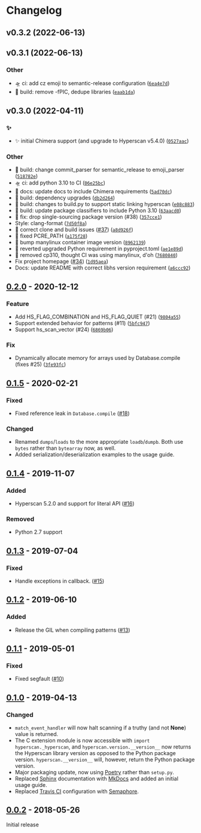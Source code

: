 # Changelog

<!--next-version-placeholder-->

## v0.3.2 (2022-06-13)


## v0.3.1 (2022-06-13)
### Other
* 🛸 ci: add cz emoji to semantic-release configuration  ([`6ea4e7d`](https://github.com/darvid/python-hyperscan/commit/6ea4e7dbce8379a932d95555a15e08f2aa78ecda))
* 🚧 build: remove -fPIC, dedupe libraries  ([`eaab1da`](https://github.com/darvid/python-hyperscan/commit/eaab1da538600264a6cb0113e61eef607475832f))

## v0.3.0 (2022-04-11)
### :sparkles:
* :sparkles:  initial Chimera support (and upgrade to Hyperscan v5.4.0) ([`0527aac`](https://github.com/darvid/python-hyperscan/commit/0527aac060f29413a727e7fbb8db2c456bd25aab))

### Other
* 🚧 build: change commit_parser for semantic_release to emoji_parser  ([`518782e`](https://github.com/darvid/python-hyperscan/commit/518782eb7f3ab24eaffeb76631451904309e161c))
* 🛸 ci: add python 3.10 to CI  ([`06e25bc`](https://github.com/darvid/python-hyperscan/commit/06e25bcc96151428c45fe66f4a0b03d8662c9bf1))
* 📜 docs: update docs to include Chimera requirements  ([`5ad70dc`](https://github.com/darvid/python-hyperscan/commit/5ad70dc4f69ba75a289f83ec007b334eac8f4ec3))
* 🚧 build: dependency upgrades  ([`db2d264`](https://github.com/darvid/python-hyperscan/commit/db2d2645ab38a5d74a0cb9edb4466d79ac3a0462))
* 🚧 build: changes to build.py to support static linking hyperscan  ([`e08c883`](https://github.com/darvid/python-hyperscan/commit/e08c883b244b69c6c0c5206cc2bae70df08eb3c8))
* 🚧 build: update package classifiers to include Python 3.10  ([`63aacd0`](https://github.com/darvid/python-hyperscan/commit/63aacd03e5c87f963b899020cd0f37ef8e5b6ee8))
* 🐛 fix: drop single-sourcing package version (#38)  ([`357cce1`](https://github.com/darvid/python-hyperscan/commit/357cce1d1a7476043d925834d8e6d1ac86c10a39))
* Style: clang-format  ([`7d50f8a`](https://github.com/darvid/python-hyperscan/commit/7d50f8a1368b286ea025d877ab23119cd4c65830))
* 💚 correct clone and build issues ([#37](https://github.com/darvid/python-hyperscan/issues/37)) ([`a8d926f`](https://github.com/darvid/python-hyperscan/commit/a8d926f58b3bb82dac8e49a5f08580c856c0a5cb))
* :green_heart:  fixed PCRE_PATH  ([`a175f28`](https://github.com/darvid/python-hyperscan/commit/a175f289393aaf858751a4f02842d8b9f9dd9ef4))
* :green_heart:  bump manylinux container image version  ([`8962139`](https://github.com/darvid/python-hyperscan/commit/89621390a2fd852cdf31dfc32d5bda205164e43b))
* :green_heart:  reverted upgraded Python requirement in pyproject.toml  ([`ae1e89d`](https://github.com/darvid/python-hyperscan/commit/ae1e89dbd594792e7822b343cd7190cac971513c))
* :green_heart:  removed cp310, thought CI was using manylinux, d'oh  ([`7680840`](https://github.com/darvid/python-hyperscan/commit/768084059a897f8faf08360c94f04672b57a8739))
* Fix project homepage ([#34](https://github.com/darvid/python-hyperscan/issues/34)) ([`1d95aea`](https://github.com/darvid/python-hyperscan/commit/1d95aeab4d467e99abf7172de83df710e9b8a868))
* Docs: update README with correct libhs version requirement  ([`a6ccc92`](https://github.com/darvid/python-hyperscan/commit/a6ccc921b17096103314bd4ff4561f4e6c8fa549))

## [0.2.0] - 2020-12-12

### Feature
* Add HS_FLAG_COMBINATION and HS_FLAG_QUIET (#21) ([`9804a55`](https://github.com/darvid/python-hyperscan/commit/9804a5563ee8cfa3e766ceb50481031f73a59009))
* Support extended behavior for patterns (#11) ([`5bfc947`](https://github.com/darvid/python-hyperscan/commit/5bfc94765752b3a6fcc424fd58bedb2ca36ee0cc))
* Support hs_scan_vector (#24) ([`6869b06`](https://github.com/darvid/python-hyperscan/commit/6869b0687a4efb5a8f4028c68b64a876f7d950fb))

### Fix
* Dynamically allocate memory for arrays used by Database.compile (fixes #25) ([`3fe93fc`](https://github.com/darvid/python-hyperscan/commit/3fe93fc81578dd627991473e3f89dc822523578c))

## [0.1.5] - 2020-02-21

### Fixed

- Fixed reference leak in ``Database.compile`` ([#18])

### Changed

- Renamed ``dumps``/``loads`` to the more appropriate
  ``loadb``/``dumpb``. Both use ``bytes`` rather than ``bytearray`` now,
  as well.
- Added serialization/deserialization examples to the usage guide.

## [0.1.4] - 2019-11-07

### Added

- Hyperscan 5.2.0 and support for literal API ([#16])

### Removed

- Python 2.7 support

## [0.1.3] - 2019-07-04

### Fixed

- Handle exceptions in callback. ([#15])

## [0.1.2] - 2019-06-10

### Added

- Release the GIL when compiling patterns ([#13])

## [0.1.1] - 2019-05-01

### Fixed

- Fixed segfault ([#10])

## [0.1.0] - 2019-04-13

### Changed

- ``match_event_handler`` will now halt scanning if a truthy (and
  not **None**) value is returned.
- The C extension module is now accessible with
  ``import hyperscan._hyperscan``, and ``hyperscan.version.__version__``
  now returns the Hyperscan library version as opposed to the Python
  package version. ``hyperscan.__version__`` will, however, return the
  Python package version.
- Major packaging update, now using [Poetry] rather than ``setup.py``.
- Replaced [Sphinx] documentation with [MkDocs] and added an initial
  usage guide.
- Replaced [Travis CI] configuration with [Semaphore].


## [0.0.2] - 2018-05-26

Initial release

[#10]: https://github.com/darvid/python-hyperscan/issues/10
[#13]: https://github.com/darvid/python-hyperscan/issues/13
[#15]: https://github.com/darvid/python-hyperscan/issues/15
[#16]: https://github.com/darvid/python-hyperscan/issues/16
[#18]: https://github.com/darvid/python-hyperscan/issues/18
[MkDocs]: https://www.mkdocs.org/
[Poetry]: https://poetry.eustace.io/
[Semaphore]: https://semaphoreci.com/
[Sphinx]: http://www.sphinx-doc.org/en/master/
[Travis CI]: https://travis-ci.org/
[0.2.0]: https://github.com/darvid/python-hyperscan/releases/tag/v0.2.0
[0.1.5]: https://github.com/darvid/python-hyperscan/releases/tag/v0.1.5
[0.1.4]: https://github.com/darvid/python-hyperscan/releases/tag/v0.1.4
[0.1.3]: https://github.com/darvid/python-hyperscan/releases/tag/v0.1.3
[0.1.2]: https://github.com/darvid/python-hyperscan/releases/tag/v0.1.2
[0.1.1]: https://github.com/darvid/python-hyperscan/releases/tag/v0.1.1
[0.1.0]: https://github.com/darvid/python-hyperscan/releases/tag/v0.1.0
[0.0.2]: https://github.com/darvid/python-hyperscan/releases/tag/v0.0.2

